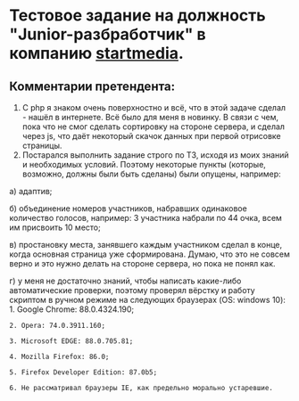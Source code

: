 # Тестовое задание на должность "Junior-разбработчик" в компанию [startmedia](https://startmedia.pro).
## Комментарии претендента:
1. C php я знаком очень поверхностно и всё, что в этой задаче сделал - нашёл в интернете. Всё было для меня в новинку. В связи с чем, пока что не смог сделать сортировку на стороне сервера, и сделал через js, что даёт некоторый скачок данных при первой отрисовке страницы.
2. Постарался выполнить задание строго по ТЗ, исходя из моих знаний и необходимых условий. Поэтому некоторые пункты (которые, возможно, должны были быть сделаны) были опущены, например:

а) адаптив;

б) объединение номеров участников, набравших одинаковое количество голосов, например: 3 участника набрали по 44 очка, всем им присвоить 10 место;

в) простановку места, занявшего каждым участником сделал в конце, когда основная страница уже сформирована. Думаю, что это не совсем верно и это нужно делать на стороне сервера, но пока не понял как.

г) у меня не достаточно знаний, чтобы написать какие-либо автоматические проверки, поэтому проверял вёрстку и работу скриптом в ручном режиме на следующих браузерах (OS: windows 10):
    1. Google Chrome: 88.0.4324.190;

    2. Opera: 74.0.3911.160;

    3. Microsoft EDGE: 88.0.705.81;

    4. Mozilla Firefox: 86.0;

    5. Firefox Developer Edition: 87.0b5;

    6. Не рассматривал браузеры IE, как предельно морально устаревшие.
